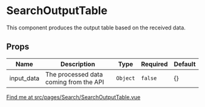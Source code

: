 # SearchOutputTable

This component produces the output table based on the received data.

## Props

<!-- @vuese:SearchOutputTable:props:start -->

|Name|Description|Type|Required|Default|
|---|---|---|---|---|
|input_data|The processed data coming from the API|`Object`|`false`|{}|

<!-- @vuese:SearchOutputTable:props:end -->


[Find me at src/pages/Search/SearchOutputTable.vue](https://github.com/FAIRsharing/fairsharing.github.io/tree/documentation/src/pages/Search/SearchOutputTable.vue)